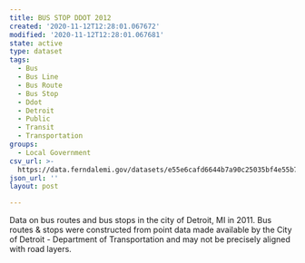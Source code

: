 ```yaml
---
title: BUS STOP DDOT 2012
created: '2020-11-12T12:28:01.067672'
modified: '2020-11-12T12:28:01.067681'
state: active
type: dataset
tags:
  - Bus
  - Bus Line
  - Bus Route
  - Bus Stop
  - Ddot
  - Detroit
  - Public
  - Transit
  - Transportation
groups:
  - Local Government
csv_url: >-
  https://data.ferndalemi.gov/datasets/e55e6cafd6644b7a90c25035bf4e55b7_0.csv?outSR=%7B%22latestWkid%22%3A2898%2C%22wkid%22%3A2898%7D
json_url: ''
layout: post

---
```

Data on bus routes and bus stops in the city of Detroit, MI in 2011. Bus routes &amp; stops were constructed from point data made available by the City of Detroit - Department of Transportation and may not be precisely aligned with road layers.

